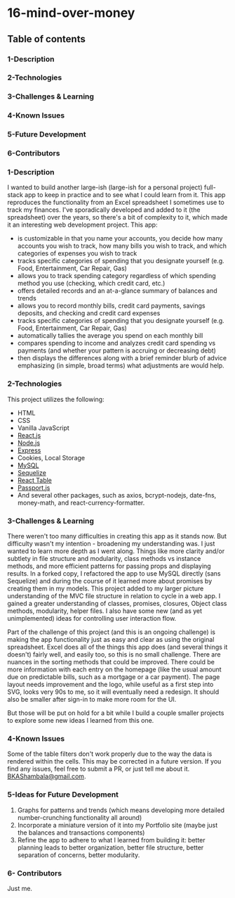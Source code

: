 # 16-mind-over-money

## Table of contents
  
### 1-Description
### 2-Technologies
### 3-Challenges & Learning
### 4-Known Issues
### 5-Future Development
### 6-Contributors

### 1-Description
I wanted to build another large-ish (large-ish for a personal project) full-stack app to keep in practice and to see what I could learn from it. This app reproduces the functionality from an Excel spreadsheet I sometimes use to track my finances. I've sporadically developed and added to it (the spreadsheet) over the years, so there's a bit of complexity to it, which made it an interesting web development project. This app:
- is customizable in that you name your accounts, you decide how many accounts you wish to track, how many bills you wish to track, and which categories of expenses you wish to track
- tracks specific categories of spending that you designate yourself (e.g. Food, Entertainment, Car Repair, Gas)
- allows you to track spending category regardless of which spending method you use (checking, which credit card, etc.)
- offers detailed records and an at-a-glance summary of balances and trends
- allows you to record monthly bills, credit card payments, savings deposits, and checking and credit card expenses
- tracks specific categories of spending that you designate yourself (e.g. Food, Entertainment, Car Repair, Gas)
- automatically tallies the average you spend on each monthly bill
- compares spending to income and analyzes credit card spending vs payments (and whether your pattern is accruing or decreasing debt)
- then displays the differences along with a brief reminder blurb of advice emphasizing (in simple, broad terms) what adjustments are would help.


### 2-Technologies
  This project utilizes the following:
- HTML
- CSS
- Vanilla JavaScript
- [React.js](https://reactjs.org/)
- [Node.js](https://nodejs.org/en/)
- [Express](https://expressjs.com/)
- Cookies, Local Storage
- [MySQL](https://www.mysql.com/)
- [Sequelize]()
- [React Table](https://react-table.js.org/#/story/readme)
- [Passport.js](http://www.passportjs.org/)
- And several other packages, such as axios, bcrypt-nodejs, date-fns, money-math, and react-currency-formatter.

### 3-Challenges & Learning
There weren't too many difficulties in creating this app as it stands now. But difficulty wasn't my intention - broadening my understanding was. I just wanted to learn more depth as I went along. Things like more clarity and/or subtlety in file structure and modularity, class methods vs instance methods, and more efficient patterns for passing props and displaying results. In a forked copy, I refactored the app to use MySQL directly (sans Sequelize) and during the course of it learned more about promises by creating them in my models. This project added to my larger picture understanding of the MVC file structure in relation to cycle in a web app. I gained a greater understanding of classes, promises, closures, Object class methods, modularity, helper files. I also have some new (and as yet unimplemented) ideas for controlling user interaction flow.

Part of the challenge of this project (and this is an ongoing challenge) is making the app functionality just as easy and clear as using the original spreadsheet. Excel does all of the things this app does (and several things it doesn't) fairly well, and easily too, so this is no small challenge. There are nuances in the sorting methods that could be improved. There could be more information with each entry on the homepage (like the usual amount due on predictable bills, such as a mortgage or a car payment). The page layout needs improvement and the logo, while useful as a first step into SVG, looks very 90s to me, so it will eventually need a redesign. It should also be smaller after sign-in to make more room for the UI.

But those will be put on hold for a bit while I build a couple smaller projects to explore some new ideas I learned from this one.

### 4-Known Issues
Some of the table filters don't work properly due to the way the data is rendered within the cells. This may be corrected in a future version. If you find any issues, feel free to submit a PR, or just tell me about it. BKAShambala@gmail.com.

### 5-Ideas for Future Development
1.  Graphs for patterns and trends (which means developing more detailed number-crunching functionality all around)
2.  Incorporate a miniature version of it into my Portfolio site (maybe just the balances and transactions components)
3.  Refine the app to adhere to what I learned from building it: better planning leads to better organization, better file structure, better separation of concerns, better modularity.

### 6- Contributors
  Just me.
